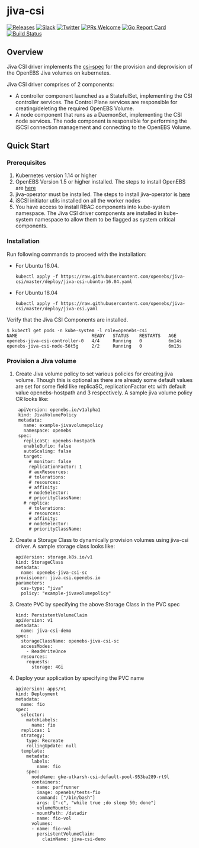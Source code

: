 # jiva-csi

[![Releases](https://img.shields.io/github/release/openebs/openebs/all.svg?style=flat-square)](https://github.com/openebs/openebs/releases)
[![Slack](https://img.shields.io/badge/chat!!!-slack-ff1493.svg?style=flat-square)]( https://openebs-community.slack.com)
[![Twitter](https://img.shields.io/twitter/follow/openebs.svg?style=social&label=Follow)](https://twitter.com/intent/follow?screen_name=openebs)
[![PRs Welcome](https://img.shields.io/badge/PRs-welcome-brightgreen.svg?style=flat-square)](https://github.com/openebs/openebs/blob/master/CONTRIBUTING.md)
[![Go Report Card](https://goreportcard.com/badge/github.com/openebs/jiva-csi)](https://goreportcard.com/report/github.com/openebs/jiva-csi)
[![Build Status](https://travis-ci.org/openebs/jiva-csi.svg?branch=master)](https://travis-ci.org/openebs/jiva-csi)

## Overview

Jiva CSI driver implements the [csi-spec](https://github.com/container-storage-interface/spec/blob/master/spec.md) for
the provision and deprovision of the OpenEBS Jiva volumes on kubernetes.

Jiva CSI driver comprises of 2 components:
- A controller component launched as a StatefulSet,
  implementing the CSI controller services. The Control Plane
  services are responsible for creating/deleting the required
  OpenEBS Volume.
- A node component that runs as a DaemonSet,
  implementing the CSI node services. The node component is
  responsible for performing the iSCSI connection management and
  connecting to the OpenEBS Volume.

## Quick Start

### Prerequisites

1. Kubernetes version 1.14 or higher
2. OpenEBS Version 1.5 or higher installed.
   The steps to install OpenEBS are [here](https://docs.openebs.io/docs/next/quickstart.html)
3. jiva-operator must be installed.
   The steps to install jiva-operator is [here](https://github.com/openebs/jiva-operator/blob/master/README.md)
4. iSCSI initiator utils installed on all the worker nodes
5. You have access to install RBAC components into kube-system namespace.
   The Jiva CSI driver components are installed in kube-system
   namespace to allow them to be flagged as system critical components.

### Installation

Run following commands to proceed with the installation:
- For Ubuntu 16.04.
  ```
  kubectl apply -f https://raw.githubusercontent.com/openebs/jiva-csi/master/deploy/jiva-csi-ubuntu-16.04.yaml
  ```

- For Ubuntu 18.04
  ```
  kubectl apply -f https://raw.githubusercontent.com/openebs/jiva-csi/master/deploy/jiva-csi.yaml
  ```

Verify that the Jiva CSI Components are installed.

```
$ kubectl get pods -n kube-system -l role=openebs-csi
NAME                            READY   STATUS    RESTARTS   AGE
openebs-jiva-csi-controller-0   4/4     Running   0          6m14s
openebs-jiva-csi-node-56t5g     2/2     Running   0          6m13s

```

### Provision a Jiva volume

1. Create Jiva volume policy to set various policies for creating
   jiva volume. Though this is optional as there are already some
   default values are set for some field like replicaSC, replicationFactor
   etc with default value openebs-hostpath and 3 respectively.
   A sample jiva volume policy CR looks like:
   ``` 
    apiVersion: openebs.io/v1alpha1
    kind: JivaVolumePolicy
    metadata:
      name: example-jivavolumepolicy
      namespace: openebs
    spec:
      replicaSC: openebs-hostpath
      enableBufio: false
      autoScaling: false
      target:
        # monitor: false
        replicationFactor: 1
        # auxResources:
        # tolerations:
        # resources:
        # affinity:
        # nodeSelector:
        # priorityClassName:
      # replica:
        # tolerations:
        # resources:
        # affinity:
        # nodeSelector:
        # priorityClassName:
    ```
2. Create a Storage Class to dynamically provision volumes
   using jiva-csi driver. A sample storage class looks like:
   ```
   apiVersion: storage.k8s.io/v1
   kind: StorageClass
   metadata:
     name: openebs-jiva-csi-sc
   provisioner: jiva.csi.openebs.io
   parameters:
     cas-type: "jiva"
     policy: "example-jivavolumepolicy"
   ```
2. Create PVC by specifying the above Storage Class in the PVC spec
   ```
   kind: PersistentVolumeClaim
   apiVersion: v1
   metadata:
     name: jiva-csi-demo
   spec:
     storageClassName: openebs-jiva-csi-sc
     accessModes:
       - ReadWriteOnce
     resources:
       requests:
         storage: 4Gi
   ```
4. Deploy your application by specifying the PVC name
   ```
   apiVersion: apps/v1
   kind: Deployment
   metadata:
     name: fio
   spec:
     selector:
       matchLabels:
         name: fio
     replicas: 1
     strategy:
       type: Recreate
       rollingUpdate: null
     template:
       metadata:
         labels:
           name: fio
       spec:
         nodeName: gke-utkarsh-csi-default-pool-953ba289-rt9l
         containers:
         - name: perfrunner
           image: openebs/tests-fio
           command: ["/bin/bash"]
           args: ["-c", "while true ;do sleep 50; done"]
           volumeMounts:
         - mountPath: /datadir
           name: fio-vol
         volumes:
         - name: fio-vol
           persistentVolumeClaim:
             claimName: jiva-csi-demo
   ```
